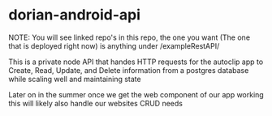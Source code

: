 # dorian-android-api
NOTE: You will see linked repo's in this repo, the one you want (The one that is deployed right now) is anything under /exampleRestAPI/

This is a private node API that handes HTTP requests for the autoclip app to Create, Read, Update, and Delete information from a postgres database while scaling well and maintaining state

Later on in the summer once we get the web component of our app working this will likely also handle our websites CRUD needs


